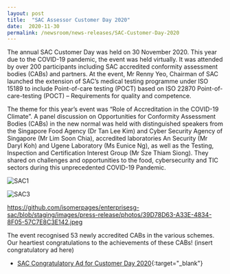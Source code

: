 ```yaml
---
layout: post
title:  "SAC Assessor Customer Day 2020"
date:  2020-11-30
permalink: /newsroom/news-releases/SAC-Customer-Day-2020
---
```


The annual SAC Customer Day was held on 30 November 2020. This year due to the COVID-19 pandemic, the event was held virtually. It was attended by over 200 participants including SAC accredited conformity assessment bodies (CABs) and partners. At the event, Mr Renny Yeo, Chairman of SAC launched the extension of SAC’s medical testing programme under ISO 15189 to include Point-of-care testing (POCT) based on ISO 22870 Point-of-care-testing (POCT) – Requirements for quality and competence.
 
The theme for this year’s event was “Role of Accreditation in the COVID-19 Climate”. A panel discussion on Opportunities for Conformity Assessment Bodies (CABs) in the new normal was held with distinguished speakers from the Singapore Food Agency (Dr Tan Lee Kim) and Cyber Security Agency of Singapore (Mr Lim Soon Chia), accredited laboratories An Security (Mr Daryl Koh) and Ugene Laboratory (Ms Eunice Ng), as well as the Testing, Inspection and Certification Interest Group (Mr Sze Thiam Siong). They shared on challenges and opportunities to the food, cybersecurity and TIC sectors during this unprecedented COVID-19 Pandemic.
 
![SAC1](/images/press-release/images/photos/39D78D63-A33E-4834-8F05-57C7E8C3E142.jpeg)

![SAC3](/images/press-release/documents/WAD2017_2.PNG)


 https://github.com/isomerpages/enterprisesg-sac/blob/staging/images/press-release/photos/39D78D63-A33E-4834-8F05-57C7E8C3E142.jpeg
 
The event recognised 53 newly accredited CABs in the various schemes. Our heartiest congratulations to the achievements of these CABs!
(insert congratulatory ad here)

* [SAC Congratulatory Ad for Customer Day 2020](/files/documents/SAC-Congratulatory-Post-for-Newly-Accredited-CABs.pdf){:target="_blank"}

